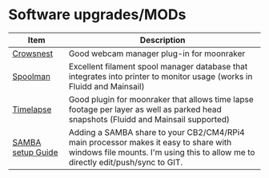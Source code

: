 # Software upgrades/MODs
| Item | Description |
| --------------- | ----------------------------------------------------- |
| [Crowsnest](https://github.com/mainsail-crew/crowsnest) | Good webcam manager plug-in for moonraker |
| [Spoolman](https://github.com/Donkie/Spoolman) | Excellent filament spool manager database that integrates into printer to monitor usage (works in Fluidd and Mainsail) |
| [Timelapse](https://github.com/mainsail-crew/moonraker-timelapse) | Good plugin for moonraker that allows time lapse footage per layer as well as parked head snapshots (Fluidd and Mainsail supported) |
| [SAMBA setup Guide](https://pimylifeup.com/raspberry-pi-samba/) | Adding a SAMBA share to your CB2/CM4/RPi4 main processor makes it easy to share with windows file mounts.  I'm using this to allow me to directly edit/push/sync to GIT. |
 

